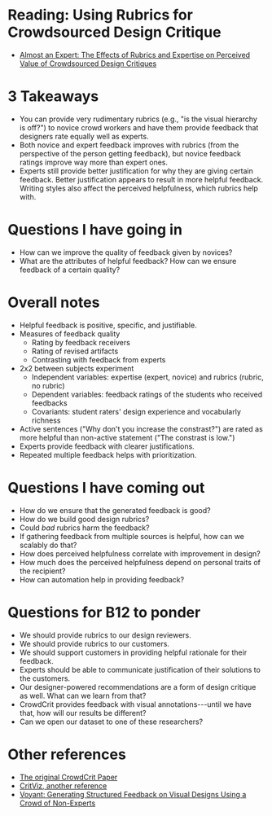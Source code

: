 # Reading: Using Rubrics for Crowdsourced Design Critique
* [Almost an Expert: The Effects of Rubrics and Expertise on Perceived Value of Crowdsourced Design Critiques](http://www.cs.cmu.edu/~spdow/files/CrowdCrit-rubrics-cscw2016.pdf)


# 3 Takeaways
* You can provide very rudimentary rubrics (e.g., "is the visual hierarchy is off?") to novice crowd workers and have them provide feedback that designers rate equally well as experts.
* Both novice and expert feedback improves with rubrics (from the perspective of the person getting feedback), but novice feedback ratings improve way more than expert ones.
* Experts still provide better justification for why they are giving certain feedback. Better justification appears to result in more helpful feedback. Writing styles also affect the perceived helpfulness, which rubrics help with.

# Questions I have going in
* How can we improve the quality of feedback given by novices?
* What are the attributes of helpful feedback? How can we ensure feedback of a certain quality?

# Overall notes
* Helpful feedback is positive, specific, and justifiable.
* Measures of feedback quality
  - Rating by feedback receivers
  - Rating of revised artifacts
  - Contrasting with feedback from experts
* 2x2 between subjects experiment
  - Independent variables: expertise (expert, novice) and rubrics (rubric, no rubric)
  - Dependent variables: feedback ratings of the students who received feedbacks
  - Covariants: student raters' design experience and vocabularly richness
* Active sentences ("Why don't you increase the constrast?") are rated as more helpful than non-active statement ("The constrast is low.")
* Experts provide feedback with clearer justifications.
* Repeated multiple feedback helps with prioritization.

# Questions I have coming out
* How do we ensure that the generated feedback is good?
* How do we build good design rubrics?
* Could _bad_ rubrics harm the feedback?
* If gathering feedback from multiple sources is helpful, how can we scalably do that?
* How does perceived helpfulness correlate with improvement in design?
* How much does the perceived helpfulness depend on personal traits of the recipient?
* How can automation help in providing feedback?

# Questions for B12 to ponder
* We should provide rubrics to our design reviewers.
* We should provide rubrics to our customers.
* We should support customers in providing helpful rationale for their feedback.
* Experts should be able to communicate justification of their solutions to the customers.
* Our designer-powered recommendations are a form of design critique as well. What can we learn from that?
* CrowdCrit provides feedback with visual annotations---until we have that, how will our results be different?
* Can we open our dataset to one of these researchers?


# Other references
* [The original CrowdCrit Paper](http://www.cs.cmu.edu/~spdow/files/CrowdCrit-cscw2015.pdf)
* [CritViz, another reference](http://www.ieeetclt.org/issues/january2013/Tinapple.pdf)
* [Voyant: Generating Structured Feedback on Visual
Designs Using a Crowd of Non-Experts](https://pdfs.semanticscholar.org/87d9/5dc96c90e1e371ffc484ac6bfa83a3be75b5.pdf)
